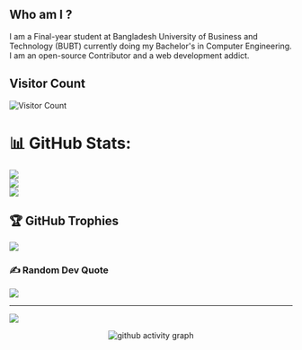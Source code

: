 ## Who am I ?
I am a Final-year student at Bangladesh University of Business and Technology (BUBT) currently doing my Bachelor's in Computer Engineering. 
I am an open-source Contributor and a web development addict.

<!--
**rajuraihan/rajuraihan** is a ✨ _special_ ✨ repository because its `README.md` (this file) appears on your GitHub profile.

Here are some ideas to get you started:

- 🔭 I’m currently working on ...
- 🌱 I’m currently learning ...
- 👯 I’m looking to collaborate on ...
- 🤔 I’m looking for help with ...
- 💬 Ask me about ...
- 📫 How to reach me: ...
- 😄 Pronouns: ...
- ⚡ Fun fact: ...
-->
## Visitor Count
![Visitor Count](https://profile-counter.glitch.me/rajuraihan/count.svg)

# 📊 GitHub Stats:
![](https://github-readme-stats.vercel.app/api?username=rajuraihan&theme=gotham&hide_border=false&include_all_commits=false&count_private=false)<br/>
![](https://github-readme-streak-stats.herokuapp.com/?user=rajuraihan&theme=gotham&hide_border=false)<br/>
![](https://github-readme-stats.vercel.app/api/top-langs/?username=rajuraihan&theme=gotham&hide_border=false&include_all_commits=false&count_private=false&layout=compact)

## 🏆 GitHub Trophies
![](https://github-profile-trophy.vercel.app/?username=rajuraihan&theme=dracula&no-frame=true&no-bg=false&margin-w=4)

### ✍️ Random Dev Quote
![](https://quotes-github-readme.vercel.app/api?type=horizontal&theme=radical)

---
[![](https://visitcount.itsvg.in/api?id=rajuraihan&icon=0&color=0)](https://visitcount.itsvg.in)

<!-- Proudly created with GPRM ( https://gprm.itsvg.in ) -->
 
 <div align="center">
     
     
![github activity graph](https://activity-graph.herokuapp.com/graph?username=rajuraihan&theme=dracula&layout=compact&title_color=FF69B4&hide_border=true&area=true)
</div>
 
<div align="center">

